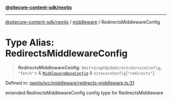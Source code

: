 [**@sitecore-content-sdk/nextjs**](../../README.md)

***

[@sitecore-content-sdk/nextjs](../../README.md) / [middleware](../README.md) / RedirectsMiddlewareConfig

# Type Alias: RedirectsMiddlewareConfig

> **RedirectsMiddlewareConfig**: `Omit`\<`GraphQLRedirectsServiceConfig`, `"fetch"`\> & [`MiddlewareBaseConfig`](MiddlewareBaseConfig.md) & `SitecoreConfig`\[`"redirects"`\]

Defined in: [nextjs/src/middleware/redirects-middleware.ts:31](https://github.com/Sitecore/content-sdk/blob/bfe672d212140ef15b86f850b9fb38de51521218/packages/nextjs/src/middleware/redirects-middleware.ts#L31)

extended RedirectsMiddlewareConfig config type for RedirectsMiddleware
